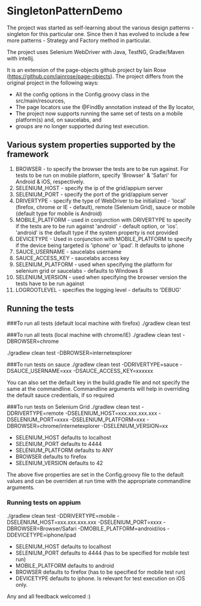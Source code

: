 # SingletonPatternDemo

The project was started as self-learning about the various design patterns - singleton for this particular one. Since then it has evolved to include a few more patterns - Strategy and Factory method in particular.

The project uses Selenium WebDriver with Java, TestNG, Gradle/Maven with intellij.

It is an extension of the page-objects github project by Iain Rose (https://github.com/iainrose/page-objects). The project differs from the original project in the following ways:
- All the config options in the Config.groovy class in the src/main/resources,
- The page locators use the @FindBy annotation instead of the By locator,
- The project now supports running the same set of tests on a mobile platform(s) and, on saucelabs, and
- groups are no longer supported during test execution.

## Various system properties supported by the framework
1. BROWSER - to specify the browser the tests are to be run against. For tests to be run on mobile platform, specify 'Browser' & 'Safari' for Android & iOS, respectively.
2. SELENIUM_HOST - specify the ip of the grid/appium server
3. SELENIUM_PORT - specify the port of the grid/appium server
4. DRIVERTYPE - specify the type of WebDriver to be initialized - 'local' (firefox, chrome or IE - default), remote (Selenium Grid), sauce or mobile (default type for mobile is Android)
5. MOBILE_PLATFORM - used in conjunction with DRIVERTYPE to specify if the tests are to be run against 'android' - default option, or 'ios'. 'android' is the default type if the system property is not provided
6. DEVICETYPE - Used in conjunction with MOBILE_PLATFORM to specify if the device being targeted is 'iphone' or 'ipad'. It defaults to iphone
7. SAUCE_USERNAME - saucelabs username
8. SAUCE_ACCESS_KEY - saucelabs access key
9. SELENIUM_PLATFORM - used when specifying the platform for selenium grid or saucelabs - defaults to Windows 8
10. SELENIUM_VERSION - used when specifying the browser version the tests have to be run against
11. LOGROOTLEVEL - specifies the logging level - defaults to 'DEBUG'

## Running the tests
###To run all tests (default local machine with firefox)
./gradlew clean test

###To run all tests (local machine with chrome/IE)
./gradlew clean test -DBROWSER=chrome

./gradlew clean test -DBROWSER=internetexplorer

###To run tests on sauce
./gradlew clean test -DDRIVERTYPE=sauce -DSAUCE_USERNAME=xxx -DSAUCE_ACCESS_KEY=xxxxxx

You can also set the default key in the build.gradle file and not specify the same at the commandline. Commandline arguments will help in overriding the default sauce credentials, if so required

###To run tests on Selenium Grid
./gradlew clean test -DDRIVERTYPE=remote -DSELENIUM_HOST=xxx.xxx.xxx.xxx -DSELENIUM_PORT=xxxx -DSELENIUM_PLATFORM=xxx -DBROWSER=chrome/internetexplorer -DSELENIUM_VERSION=xx
- SELENIUM_HOST defaults to localhost
- SELENIUM_PORT defaults to 4444
- SELENIUM_PLATFORM defaults to ANY
- BROWSER defaults to firefox
- SELENIUM_VERSION defaults to 42

The above five properties are set in the Config.groovy file to the default values and can be overriden at run time with the appropriate commandline arguments.

### Running tests on appium
./gradlew clean test -DDRIVERTYPE=mobile -DSELENIUM_HOST=xxx.xxx.xxx.xxx -DSELENIUM_PORT=xxxx -DBROWSER=Browser/Safari -DMOBILE_PLATFORM=android/ios -DDEVICETYPE=iphone/ipad
- SELENIUM_HOST defaults to localhost
- SELENIUM_PORT defaults to 4444 (has to be specified for mobile test run)
- MOBILE_PLATFORM defaults to android
- BROWSER defaults to firefox (has to be specified for mobile test run)
- DEVICETYPE defaults to iphone. Is relevant for test execution on iOS only.


Any and all feedback welcomed :)
